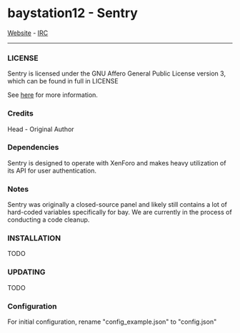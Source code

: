 # baystation12 - Sentry

[Website](http://baystation12.net/) - [IRC](irc://irc.sorcery.net/#codershuttle)

---

### LICENSE
Sentry is licensed under the GNU Affero General Public License version 3, which can be found in full in LICENSE

See [here](https://www.gnu.org/licenses/why-affero-gpl.html) for more information.

### Credits
Head - Original Author

### Dependencies
Sentry is designed to operate with XenForo and makes heavy utilization of its API for user authentication.

### Notes
Sentry was originally a closed-source panel and likely still contains a lot of hard-coded variables specifically for bay. We are currently in the process of conducting a code cleanup.

### INSTALLATION
TODO

### UPDATING
TODO

### Configuration
For initial configuration, rename "config_example.json" to "config.json"
